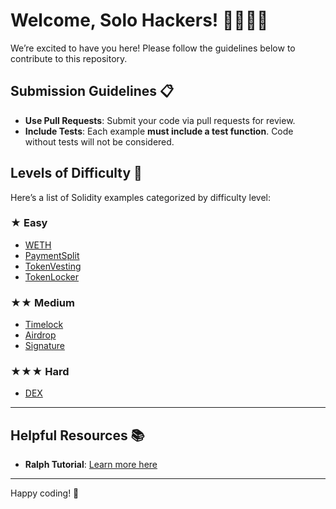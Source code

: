 # Welcome, Solo Hackers! 👩‍💻👨‍💻

We’re excited to have you here! Please follow the guidelines below to contribute to this repository.

## Submission Guidelines 📋

- **Use Pull Requests**: Submit your code via pull requests for review.
- **Include Tests**: Each example **must include a test function**. Code without tests will not be considered.

## Levels of Difficulty 🌟

Here’s a list of Solidity examples categorized by difficulty level:

### ★ Easy
- [WETH](https://github.com/YYBer/Solidity-Smart-Contract-Examples/tree/main/1_WETH)
- [PaymentSplit](https://github.com/YYBer/Solidity-Smart-Contract-Examples/tree/main/2_PaymentSplit)
- [TokenVesting](https://github.com/YYBer/Solidity-Smart-Contract-Examples/tree/main/3_TokenVesting)
- [TokenLocker](https://github.com/YYBer/Solidity-Smart-Contract-Examples/tree/main/4_TokenLocker)

### ★★ Medium
- [Timelock](https://github.com/YYBer/Solidity-Smart-Contract-Examples/tree/main/5_Timelock)
- [Airdrop](https://github.com/YYBer/Solidity-Smart-Contract-Examples/tree/main/6_Airdrop)
- [Signature](https://github.com/YYBer/Solidity-Smart-Contract-Examples/tree/main/7_Signature)

### ★★★ Hard
- [DEX](https://github.com/YYBer/Solidity-Smart-Contract-Examples/tree/main/8_DEX)

---

## Helpful Resources 📚

- **Ralph Tutorial**: [Learn more here](https://docs.alephium.org/dapps/tutorials/)

---

Happy coding! 🚀
